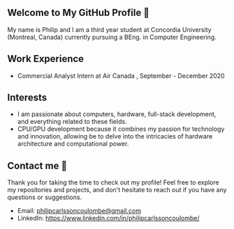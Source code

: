 ## Welcome to My GitHub Profile 👋
My name is Philip and I am a third year student at Concordia University (Montreal, Canada) currently pursuing a BEng. in Computer Engineering.

## Work Experience
- Commercial Analyst Intern at Air Canada , September - December 2020

## Interests
- I am passionate about computers, hardware, full-stack development, and everything related to these fields.
- CPU/GPU development  because it combines my passion for technology and innovation, allowing be to delve into the intricacies of hardware architecture and computational power.

## Contact me  💬
Thank you for taking the time to check out my profile! Feel free to explore my repositories and projects, and don't hesitate to reach out if you have any questions or suggestions.
- Email: philipcarlssoncoulombe@gmail.com 
- LinkedIn: https://www.linkedin.com/in/philipcarlssoncoulombe/
